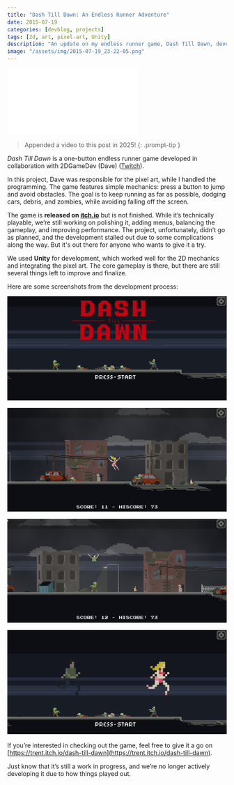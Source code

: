```yaml
---
title: "Dash Till Dawn: An Endless Runner Adventure"
date: 2015-07-19
categories: [devblog, projects]
tags: [2d, art, pixel-art, Unity]
description: "An update on my endless runner game, Dash Till Dawn, developed in collaboration with 2DGameDev (Dave)."
image: "/assets/img/2015-07-19_23-22-05.png"
---
```





<iframe class="responsive-embed" src="//www.youtube.com/embed/NBHL7rwasqg" frameborder="0" allowfullscreen></iframe>


> Appended a video to this post in 2025!
{: .prompt-tip }


*Dash Till Dawn* is a one-button endless runner game developed in collaboration with 2DGameDev (Dave) ([Twitch](http://www.twitch.tv/2dgamedev)).

In this project, Dave was responsible for the pixel art, while I handled the programming. The game features simple mechanics: press a button to jump and avoid obstacles. The goal is to keep running as far as possible, dodging cars, debris, and zombies, while avoiding falling off the screen.

The game is **released on [itch.io](https://trent.itch.io/dash-till-dawn)** but is not finished. While it’s technically playable, we’re still working on polishing it, adding menus, balancing the gameplay, and improving performance. The project, unfortunately, didn’t go as planned, and the development stalled out due to some complications along the way. But it's out there for anyone who wants to give it a try.

We used **Unity** for development, which worked well for the 2D mechanics and integrating the pixel art. The core gameplay is there, but there are still several things left to improve and finalize.

Here are some screenshots from the development process:

![2015-07-19_23-22-05](/assets/img/2015-07-19_23-22-05.png)

![2015-07-19_23-23-44](/assets/img/2015-07-19_23-23-44.png)

![2015-07-19_23-23-11](/assets/img/2015-07-19_23-23-11.png)

![2015-07-19_23-22-18](/assets/img/2015-07-19_23-22-18.png)

If you’re interested in checking out the game, feel free to give it a go on [https://trent.itch.io/dash-till-dawn](https://trent.itch.io/dash-till-dawn).

Just know that it’s still a work in progress, and we’re no longer actively developing it due to how things played out.
